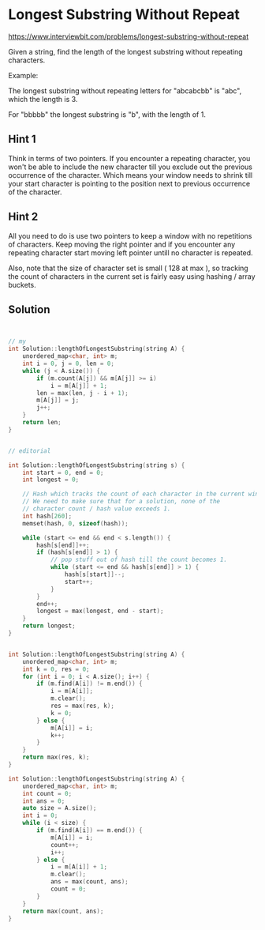 # Longest Substring Without Repeat

https://www.interviewbit.com/problems/longest-substring-without-repeat



Given a string, 
find the length of the longest substring without repeating characters.

Example:

The longest substring without repeating letters for "abcabcbb" is "abc", which the length is 3.

For "bbbbb" the longest substring is "b", with the length of 1.

## Hint 1

Think in terms of two pointers. 
If you encounter a repeating character, you won't be able to include the new character till
you exclude out the previous occurrence of the character. Which means your window needs to shrink
till your start character is pointing to the position next to previous occurrence of the character.


## Hint 2

All you need to do is use two pointers to keep a window with no repetitions of characters. Keep moving
the right pointer and if you encounter any repeating character start moving left pointer untill no character is repeated.

Also, note that the size of character set is small ( 128 at max ), so tracking the count of characters
in the current set is fairly easy using hashing / array buckets.


## Solution

```cpp


// my
int Solution::lengthOfLongestSubstring(string A) {
    unordered_map<char, int> m;
    int i = 0, j = 0, len = 0;
    while (j < A.size()) {
        if (m.count(A[j]) && m[A[j]] >= i)
            i = m[A[j]] + 1;
        len = max(len, j - i + 1);
        m[A[j]] = j;
        j++;
    }
    return len;
}


// editorial

int Solution::lengthOfLongestSubstring(string s) {
    int start = 0, end = 0;
    int longest = 0;

    // Hash which tracks the count of each character in the current window.
    // We need to make sure that for a solution, none of the
    // character count / hash value exceeds 1.
    int hash[260];
    memset(hash, 0, sizeof(hash));

    while (start <= end && end < s.length()) {
        hash[s[end]]++;
        if (hash[s[end]] > 1) {
            // pop stuff out of hash till the count becomes 1.
            while (start <= end && hash[s[end]] > 1) {
                hash[s[start]]--;
                start++;
            }
        }
        end++;
        longest = max(longest, end - start);
    }
    return longest;
}


int Solution::lengthOfLongestSubstring(string A) {
    unordered_map<char, int> m;
    int k = 0, res = 0;
    for (int i = 0; i < A.size(); i++) {
        if (m.find(A[i]) != m.end()) {
            i = m[A[i]];
            m.clear();
            res = max(res, k);
            k = 0;
        } else {
            m[A[i]] = i;
            k++;
        }
    }
    return max(res, k);
}

int Solution::lengthOfLongestSubstring(string A) {
    unordered_map<char, int> m;
    int count = 0;
    int ans = 0;
    auto size = A.size();
    int i = 0;
    while (i < size) {
        if (m.find(A[i]) == m.end()) {
            m[A[i]] = i;
            count++;
            i++;
        } else {
            i = m[A[i]] + 1;
            m.clear();
            ans = max(count, ans);
            count = 0;
        }
    }
    return max(count, ans);
}
```